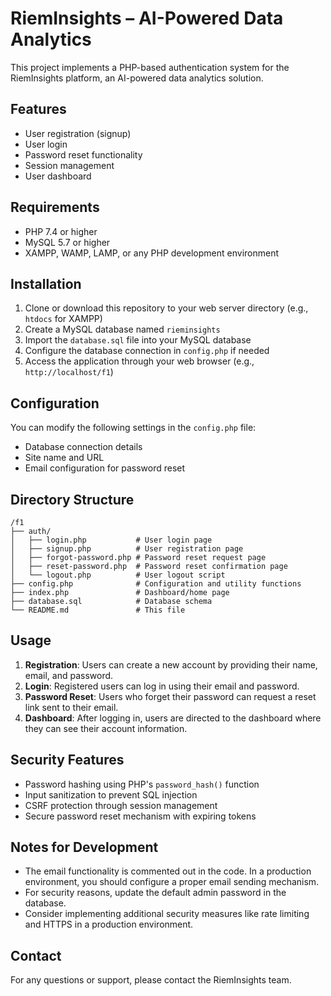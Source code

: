 # RiemInsights – AI-Powered Data Analytics

This project implements a PHP-based authentication system for the RiemInsights platform, an AI-powered data analytics solution.

## Features

- User registration (signup)
- User login
- Password reset functionality
- Session management
- User dashboard

## Requirements

- PHP 7.4 or higher
- MySQL 5.7 or higher
- XAMPP, WAMP, LAMP, or any PHP development environment

## Installation

1. Clone or download this repository to your web server directory (e.g., `htdocs` for XAMPP)
2. Create a MySQL database named `rieminsights`
3. Import the `database.sql` file into your MySQL database
4. Configure the database connection in `config.php` if needed
5. Access the application through your web browser (e.g., `http://localhost/f1`)

## Configuration

You can modify the following settings in the `config.php` file:

- Database connection details
- Site name and URL
- Email configuration for password reset

## Directory Structure

```
/f1
├── auth/
│   ├── login.php           # User login page
│   ├── signup.php          # User registration page
│   ├── forgot-password.php # Password reset request page
│   ├── reset-password.php  # Password reset confirmation page
│   └── logout.php          # User logout script
├── config.php              # Configuration and utility functions
├── index.php               # Dashboard/home page
├── database.sql            # Database schema
└── README.md               # This file
```

## Usage

1. **Registration**: Users can create a new account by providing their name, email, and password.
2. **Login**: Registered users can log in using their email and password.
3. **Password Reset**: Users who forget their password can request a reset link sent to their email.
4. **Dashboard**: After logging in, users are directed to the dashboard where they can see their account information.

## Security Features

- Password hashing using PHP's `password_hash()` function
- Input sanitization to prevent SQL injection
- CSRF protection through session management
- Secure password reset mechanism with expiring tokens

## Notes for Development

- The email functionality is commented out in the code. In a production environment, you should configure a proper email sending mechanism.
- For security reasons, update the default admin password in the database.
- Consider implementing additional security measures like rate limiting and HTTPS in a production environment.


## Contact

For any questions or support, please contact the RiemInsights team.